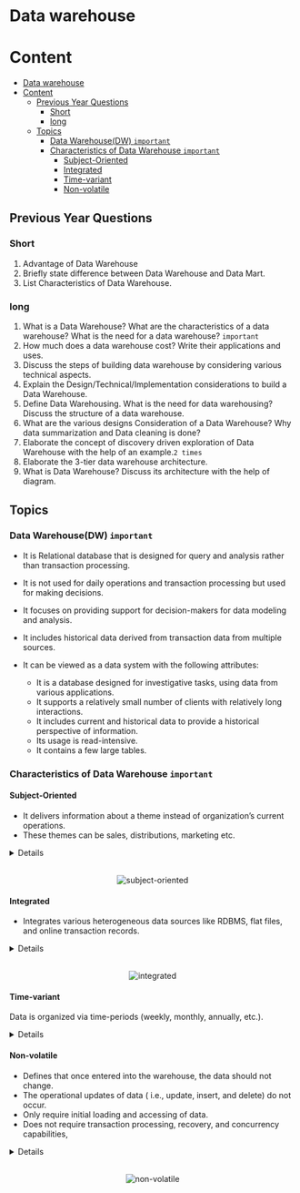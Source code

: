 # Data warehouse

# Content

- [Data warehouse](#data-warehouse)
- [Content](#content)
  - [Previous Year Questions](#previous-year-questions)
    - [Short](#short)
    - [long](#long)
  - [Topics](#topics)
    - [Data Warehouse(DW) `important`](#data-warehousedw-important)
    - [Characteristics of Data Warehouse `important`](#characteristics-of-data-warehouse-important)
      - [Subject-Oriented](#subject-oriented)
      - [Integrated](#integrated)
      - [Time-variant](#time-variant)
      - [Non-volatile](#non-volatile)

## Previous Year Questions

### Short

1. Advantage of Data Warehouse
2. Briefly state difference between Data Warehouse and Data Mart.
3. List Characteristics of Data Warehouse.

### long

1. What is a Data Warehouse? What are the characteristics of a data warehouse? What is the
   need for a data warehouse? `important`
2. How much does a data warehouse cost? Write their applications and uses.
3. Discuss the steps of building data warehouse by considering various technical aspects.
4. Explain the Design/Technical/Implementation considerations to build a Data Warehouse.
5. Define Data Warehousing. What is the need for data warehousing? Discuss the structure of a
   data warehouse.
6. What are the various designs Consideration of a Data Warehouse? Why data summarization and
   Data cleaning is done?
7. Elaborate the concept of discovery driven exploration of Data Warehouse with the help of an
   example.`2 times`
8. Elaborate the 3-tier data warehouse architecture.
9. What is Data Warehouse? Discuss its architecture with the help of diagram.

## Topics

### Data Warehouse(DW) `important`

- It is Relational database that is designed for query and analysis rather than transaction processing.
- It is not used for daily operations and transaction processing but used for making decisions.
- It focuses on providing support for decision-makers for data modeling and analysis.
- It includes historical data derived from transaction data from multiple sources.

- It can be viewed as a data system with the following attributes:
  - It is a database designed for investigative tasks, using data from various applications.
  - It supports a relatively small number of clients with relatively long interactions.
  - It includes current and historical data to provide a historical perspective of information.
  - Its usage is read-intensive.
  - It contains a few large tables.

### Characteristics of Data Warehouse `important`

#### Subject-Oriented

- It delivers information about a theme instead of organization’s current operations.
- These themes can be sales, distributions, marketing etc.

<details>
<summary>Details</summary>
A data warehouse target on the modeling and analysis of data for decision-makers. Therefore, data warehouses typically provide a concise and straightforward view around a particular subject or theme, such as customer, product, or sales, instead of the organization’s current operations. This is done by excluding data that are not useful concerning the subject and including all data needed by the users to understand the subject.
</details>

<br />

<p align="center">
  <img src="../imgs/subject-oriented.png" alt="subject-oriented">
</p>

#### Integrated

- Integrates various heterogeneous data sources like RDBMS, flat files, and online transaction records.

<details>
<summary>Details</summary>
A data warehouse integrates various heterogeneous data sources like RDBMS, flat files, and online transaction records. It requires performing data cleaning and integration during data warehousing to ensure consistency in naming conventions, attributes types, etc., among different data sources
</details>

<br />

<p align="center">
  <img src="../imgs/integrated.png" alt="integrated">
</p>

#### Time-variant

Data is organized via time-periods (weekly, monthly, annually, etc.).

<details>
<summary>Details</summary>
Historical information is kept in a data warehouse. For example, one can retrieve files from 3 months, 6 months, 12 months, or even previous data from a data warehouse. These differ from transaction system, where often only the most current file is kept.
</details>

#### Non-volatile

- Defines that once entered into the warehouse, the data should not change.
- The operational updates of data ( i.e., update, insert, and delete) do not occur.
- Only require initial loading and accessing of data.
- Does not require transaction processing, recovery, and concurrency capabilities,

<details>
<summary>Details</summary>
The data warehouse is a physically separate data storage, which is transformed from the source operational RDBMS. The operational updates of data do not occur in the data warehouse, i.e., update, insert, and delete operations are not performed. It usually requires only two procedures in data accessing: Initial loading of data and access to data. Therefore, the DW does not require transaction processing, recovery, and concurrency capabilities, which allows for substantial speedup of data retrieval. Non-Volatile defines that once entered into the warehouse, and data should not change.
</details>

<br />

<p align="center">
  <img src="../imgs/non-volatile.png" alt="non-volatile">
</p>
